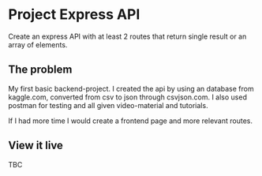 # Project Express API

Create an express API with at least 2 routes that return single result or an array of elements.

## The problem

My first basic backend-project. 
I created the api by using an database from kaggle.com, converted from csv to json through csvjson.com. I also used postman for testing and all given video-material and tutorials.

If I had more time I would create a frontend page and more relevant routes.

## View it live

TBC

